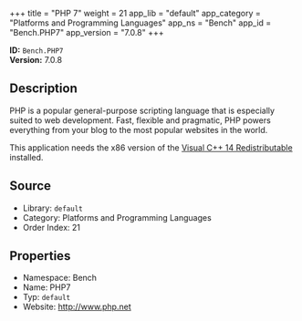 ﻿+++
title = "PHP 7"
weight = 21
app_lib = "default"
app_category = "Platforms and Programming Languages"
app_ns = "Bench"
app_id = "Bench.PHP7"
app_version = "7.0.8"
+++

**ID:** `Bench.PHP7`  
**Version:** 7.0.8  
<!--more-->

## Description
PHP is a popular general-purpose scripting language that is especially suited to web development.
Fast, flexible and pragmatic, PHP powers everything from your blog to the most popular websites in the world.

This application needs the x86 version of the [Visual C++ 14 Redistributable](https://www.microsoft.com/download/details.aspx?id=48145) installed.

## Source

* Library: `default`
* Category: Platforms and Programming Languages
* Order Index: 21

## Properties

* Namespace: Bench
* Name: PHP7
* Typ: `default`
* Website: <http://www.php.net>

